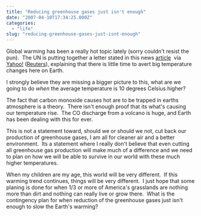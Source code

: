 ```yaml
---
title: "Reducing greenhouse gases just isn't enough"
date: "2007-04-10T17:34:25.000Z"
categories: 
  - "life"
slug: "reducing-greenhouse-gases-just-isnt-enough"
---
```


Global warming has been a really hot topic lately (sorry couldn't resist the pun).  The UN is putting together a letter stated in this news [article](http://news.yahoo.com/s/nm/20070410/ts_nm/globalwarming_dc_2)  via [Yahoo!](http://news.yahoo.com) ([Reuters](http://www.reuters.com)), explaining that there is little time to avert big temperature changes here on Earth.

I strongly believe they are missing a bigger picture to this, what are we going to do _when_ the average temperature is 10 degrees Celsius higher?

The fact that carbon monoxide causes hot are to be trapped in earths atmosphere is a theory.  There isn't enough proof that its what's causing our temperature rise.  The CO discharge from a volcano is huge, and Earth has been dealing with this for ever.

This is not a statement toward, should we or should we not, cut back our production of greenhouse gases, I am all for cleaner air and a better environment.  Its a statement where I really don't believe that even cutting all greenhouse gas production will make much of a difference and we need to plan on how we will be able to survive in our world with these much higher temperatures.

When my children are my age, this world will be very different.  If this warming trend continues, things will be very different.  I just hope that some planing is done for when 1/3 or more of America's grasslands are nothing more than dirt and nothing can really live or grow there.  What is the contingency plan for when reduction of the greenhouse gases just isn't enough to slow the Earth's warming?
